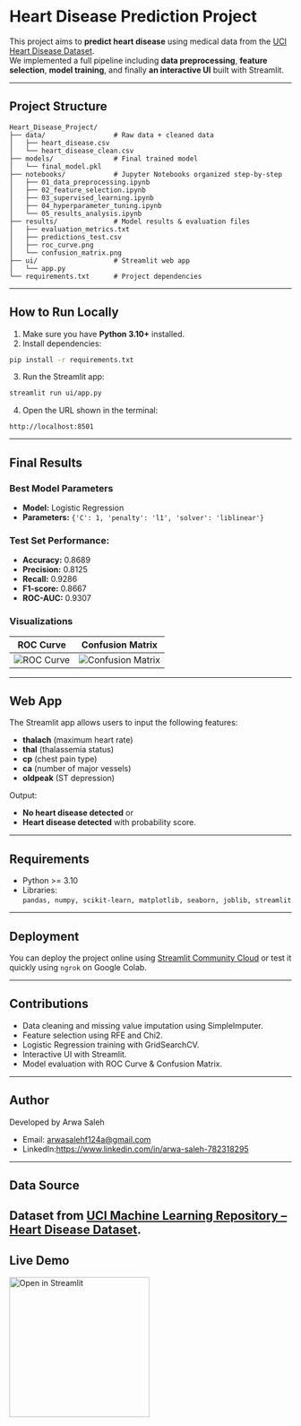 #  Heart Disease Prediction Project

This project aims to **predict heart disease** using medical data from the [UCI Heart Disease Dataset](https://archive.ics.uci.edu/ml/datasets/Heart+Disease).  
We implemented a full pipeline including **data preprocessing**, **feature selection**, **model training**, and finally **an interactive UI** built with Streamlit.

---

##  Project Structure

```
Heart_Disease_Project/
├── data/                 # Raw data + cleaned data
│   ├── heart_disease.csv
│   └── heart_disease_clean.csv
├── models/               # Final trained model
│   └── final_model.pkl
├── notebooks/            # Jupyter Notebooks organized step-by-step
│   ├── 01_data_preprocessing.ipynb
│   ├── 02_feature_selection.ipynb
│   ├── 03_supervised_learning.ipynb
│   ├── 04_hyperparameter_tuning.ipynb
│   └── 05_results_analysis.ipynb
├── results/              # Model results & evaluation files
│   ├── evaluation_metrics.txt
│   ├── predictions_test.csv
│   ├── roc_curve.png
│   └── confusion_matrix.png
├── ui/                   # Streamlit web app
│   └── app.py
└── requirements.txt      # Project dependencies
```

---

##  How to Run Locally

1. Make sure you have **Python 3.10+** installed.
2. Install dependencies:
```bash
pip install -r requirements.txt
```
3. Run the Streamlit app:
```bash
streamlit run ui/app.py
```
4. Open the URL shown in the terminal:
```
http://localhost:8501
```

---

##  Final Results

###  Best Model Parameters
- **Model:** Logistic Regression  
- **Parameters:** `{'C': 1, 'penalty': 'l1', 'solver': 'liblinear'}`

###  Test Set Performance:
- **Accuracy:** 0.8689  
- **Precision:** 0.8125  
- **Recall:** 0.9286  
- **F1-score:** 0.8667  
- **ROC-AUC:** 0.9307  

###  Visualizations
| ROC Curve | Confusion Matrix |
|----------|----------------|
| ![ROC Curve](results/roc_curve.png) | ![Confusion Matrix](results/confusion_matrix.png) |

---

##  Web App
The Streamlit app allows users to input the following features:
- **thalach** (maximum heart rate)
- **thal** (thalassemia status)
- **cp** (chest pain type)
- **ca** (number of major vessels)
- **oldpeak** (ST depression)

Output:
-  **No heart disease detected** or  
-  **Heart disease detected** with probability score.

---

##  Requirements
- Python >= 3.10  
- Libraries:  
  `pandas, numpy, scikit-learn, matplotlib, seaborn, joblib, streamlit`

---

##  Deployment
You can deploy the project online using [Streamlit Community Cloud](https://streamlit.io/cloud) or test it quickly using `ngrok` on Google Colab.

---

##  Contributions
- Data cleaning and missing value imputation using SimpleImputer.
- Feature selection using RFE and Chi2.
- Logistic Regression training with GridSearchCV.
- Interactive UI with Streamlit.
- Model evaluation with ROC Curve & Confusion Matrix.
---
## Author

Developed by Arwa Saleh
-  Email: [ arwasalehf124a@gmail.com](mailto:arwasalehf124a@gmail.com)  
-  LinkedIn:https://www.linkedin.com/in/arwa-saleh-782318295

---

##  Data Source

Dataset from [UCI Machine Learning Repository – Heart Disease Dataset](https://archive.ics.uci.edu/ml/datasets/Heart+Disease).
--

##  Live Demo

<p>
  <a href="https://heart-disease-project-mddyipbub83thaj8ed4thh.streamlit.app/" target="_blank">
    <img src="https://static.streamlit.io/badges/streamlit_badge_black_white.svg" alt="Open in Streamlit" width="250">
  </a>
</p>


